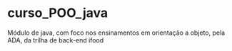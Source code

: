 # curso_POO_java
Módulo de java, com foco nos ensinamentos em orientação a objeto, pela ADA, da trilha de back-end ifood
